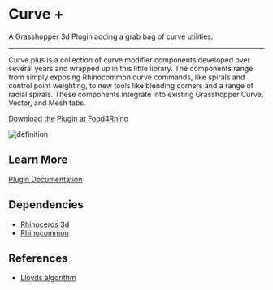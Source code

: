 # Curve +
A Grasshopper 3d Plugin adding a grab bag of curve utilities.

---

Curve plus is a collection of curve modifier components developed over several years and wrapped up in this little library. The components range from simply exposing Rhinocommon curve commands, like spirals and control point weighting, to new tools like blending corners and a range of radial spirals. These components integrate into existing Grasshopper Curve, Vector, and Mesh tabs.

[Download the Plugin at Food4Rhino](https://www.food4rhino.com/en/app/curve-0)

![definition](https://user-images.githubusercontent.com/25797596/158092733-e761ca7a-dfd3-4887-a63d-7b456b3c91a9.gif)

## Learn More
[Plugin Documentation](https://interopxyz.gitbook.io/curve-plus/)

## Dependencies
 - [Rhinoceros 3d](https://www.rhino3d.com/)
 - [Rhinocommon](https://www.nuget.org/packages/RhinoCommon/5.12.50810.13095)

## References
 - [Lloyds algorithm](https://en.wikipedia.org/wiki/Lloyd%27s_algorithm/)
